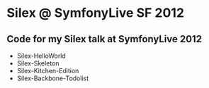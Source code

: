 Silex @ SymfonyLive SF 2012
===========================

## Code for my Silex talk at SymfonyLive 2012

 * Silex-HelloWorld
 * Silex-Skeleton
 * Silex-Kitchen-Edition
 * Silex-Backbone-Todolist
